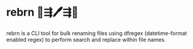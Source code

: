 # rebrn 📘⇶🖊⇶📗

rebrn is a CLI tool for bulk renaming files using dfregex (datetime-format
enabled regex) to perform search and replace within file names.
